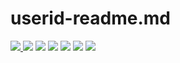 # userid-readme.md
<span>
  <a href="[https://www.instagram.com/6unoyunr](https://www.instagram.com/sng0xald_hoon?igsh=MTVrb25maGcyMXBleg%3D%3D&utm_source=qr)/">
    <img src="https://img.shields.io/badge/Instagram-ff69b4?style=plastic&logo=Instagram&logoColor=white">
  </a>
</span>
<img src="https://img.shields.io/badge/Adobe-FF0000?style=flat-square&logo=Adobe&logoColor=white">
<img src="https://img.shields.io/badge/C-A8B9CC?style=flat-#square&logo=C&logoColor=white">
  <img src="https://img.shields.io/badge/C++-00599C?style=flat-#square&logo=C%2B%2B&logoColor=white">
  <img src="https://img.shields.io/badge/GitHub-181717?style=flat-#square&logo=GitHub&logoColor=white">
  <img src="https://img.shields.io/badge/Visual Studio Code-007ACC?style=flat-#square&logo=Visual Studio Code&logoColor=white">
  <img src="https://img.shields.io/badge/Visual Studio-5C2D91?style=flat-#square&logo=Visual Studio&logoColor=white">
